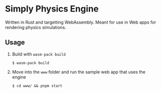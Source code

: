# Simply Physics Engine

Written in Rust and targetting WebAssembly.
Meant for use in Web apps for rendering physics simulations.

## Usage

[tutorials]: https://rustwasm.github.io/docs/wasm-pack/tutorials/index.html

1. Build with `wasm-pack build`
    ```
    $ wasm-pack build
    ```
1. Move into the `www` folder and run the sample web app that uses the engine
    ```
    $ cd www/ && pnpm start
    ```

